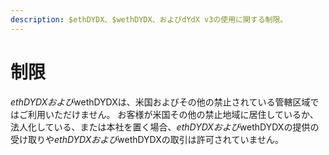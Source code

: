 ```yaml
---
description: $ethDYDX、$wethDYDX、およびdYdX v3の使用に関する制限。
---
```


# 制限

$ethDYDXおよび$wethDYDXは、米国およびその他の禁止されている管轄区域ではご利用いただけません。 お客様が米国その他の禁止地域に居住しているか、法人化している、または本社を置く場合、$ethDYDXおよび$wethDYDXの提供の受け取りや$ethDYDXおよび$wethDYDXの取引は許可されていません。
